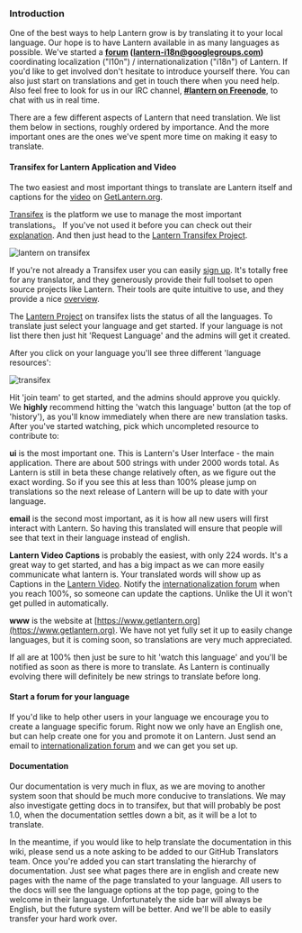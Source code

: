 ### Introduction

One of the best ways to help Lantern grow is by translating it to your local language. Our hope is to have Lantern available in as many languages as possible. We've started a **[forum](https://groups.google.com/group/lantern-i18n) (lantern-i18n@googlegroups.com)** coordinating localization ("l10n") / internationalization ("i18n") of Lantern. If you'd like to get involved don't hesitate to introduce yourself there. You can also just start on translations and get in touch there when you need help. Also feel free to look for us in our IRC channel, **[#lantern on Freenode](http://webchat.freenode.net/?channels=lantern)**, to chat with us in real time.

There are a few different aspects of Lantern that need translation. We list them below in sections, roughly ordered by importance. And the more important ones are the ones we've spent more time on making it easy to translate.

#### Transifex for Lantern Application and Video

The two easiest and most important things to translate are Lantern itself and captions for the [video](https://www.youtube.com/watch?v=aiPkCugE-RY) on [GetLantern.org](https://www.getlantern.org).

[Transifex](http://transifex.com) is the platform we use to manage the most important translations。 If you've not used it before you can check out their [explanation](http://support.transifex.com/customer/portal/articles/869950-what-is-transifex-). And then just head to the [Lantern Transifex Project](https://www.transifex.com/projects/p/lantern/). 

![lantern on transifex](https://www.evernote.com/shard/s209/sh/d2b67dcd-c1c0-420c-87e5-0f374b0b714d/a1aa1697af0dc827888cc81559bc1780/deep/0/Lantern%20localization.png)

If you're not already a Transifex user you can easily [sign up](https://www.transifex.com/signup/). It's totally free for any translator, and they generously provide their full toolset to open source projects like Lantern. Their tools are quite intuitive to use, and they provide a nice [overview](http://support.transifex.com/customer/portal/articles/972120-introduction-to-the-web-editor).

The [Lantern Project](https://www.transifex.com/projects/p/lantern/) on transifex lists the status of all the languages. To translate just select your language and get started. If your language is not list there then just hit 'Request Language' and the admins will get it created.

After you click on your language you'll see three different 'language resources':

![transifex](https://www.evernote.com/shard/s209/sh/e396390c-acce-4ea8-9bd5-05ae3e75686f/941ba9184932bba96b6e38b9953029fa/deep/0/Turkish%20Translation%20for%20Lantern%20%7C%20Transifex.png)

Hit 'join team' to get started, and the admins should approve you quickly. We **highly** recommend hitting the 'watch this language' button (at the top of 'history'), as you'll know immediately when there are new translation tasks. After you've started watching, pick which uncompleted resource to contribute to:

**ui** is the most important one. This is Lantern's User Interface - the main application. There are about 500 strings with under 2000 words total. As Lantern is still in beta these change relatively often, as we figure out the exact wording. So if you see this at less than 100% please jump on translations so the next release of Lantern will be up to date with your language.

**email** is the second most important, as it is how all new users will first interact with Lantern. So having this translated will ensure that people will see that text in their language instead of english.

**Lantern Video Captions** is probably the easiest, with only 224 words. It's a great way to get started, and has a big impact as we can more easily communicate what lantern is. Your translated words will show up as Captions in the [Lantern Video](https://www.youtube.com/watch?v=aiPkCugE-RY). Notify the [internationalization forum](https://groups.google.com/group/lantern-i18n) when you reach 100%, so someone can update the captions. Unlike the UI it won't get pulled in automatically.

**www** is the website at [https://www.getlantern.org](https://www.getlantern.org). We have not yet fully set it up to easily change languages, but it is coming soon, so translations are very much appreciated.

If all are at 100% then just be sure to hit 'watch this language' and you'll be notified as soon as there is more to translate. As Lantern is continually evolving there will definitely be new strings to translate before long.

#### Start a forum for your language

If you'd like to help other users in your language we encourage you to create a language specific forum. Right now we only have an English one, but can help create one for you and promote it on Lantern. Just send an email to [internationalization forum](https://groups.google.com/group/lantern-i18n) and we can get you set up. 

#### Documentation 

Our documentation is very much in flux, as we are moving to another system soon that should be much more conducive to translations. We may also investigate getting docs in to transifex, but that will probably be post 1.0, when the documentation settles down a bit, as it will be a lot to translate.

In the meantime, if you would like to help translate the documentation in this wiki, please send us a note asking to be added to our GitHub Translators team. Once you're added you can start translating the hierarchy of documentation. Just see what pages there are in english and create new pages with the name of the page translated to your language. All users to the docs will see the language options at the top page, going to the welcome in their language. Unfortunately the side bar will always be English, but the future system will be better. And we'll be able to easily transfer your hard work over.
